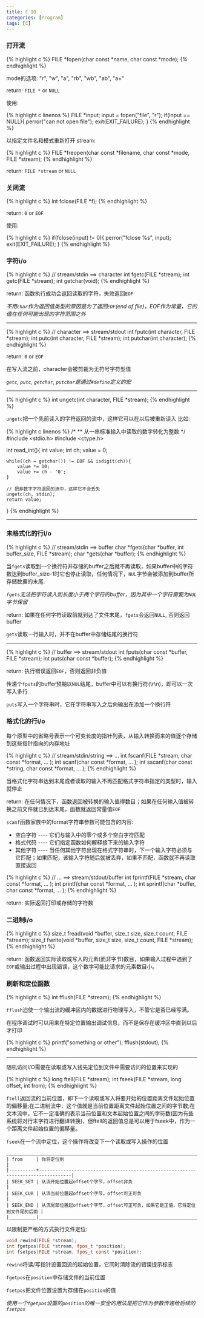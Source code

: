 ```yaml
---
title: C IO 
categories: [Program]
tags: [C]
---
```


### 打开流

{% highlight c %}
FILE *fopen(char const *name, char const *mode);
{% endhighlight %}

mode的选项:  "r", "w", "a", "rb", "wb", "ab", "a+"

return: `FILE *` or `NULL`

使用:

{% highlight c linenos %}
FILE *input;
input = fopen("file", "r");
if(input == NULL){
    perror("can not open file");
    exit(EXIT_FAILURE);
}
{% endhighlight %}

以指定文件名和模式重新打开 stream:

{% highlight c %}
FILE *freopen(char const *filename, char const *mode, FILE *stream);
{% endhighlight %}

return: `FILE *stream` or `NULL`

### 关闭流

{% highlight c %}
int fclose(FILE *f);
{% endhighlight %}

return: `0` or `EOF`

使用:

{% highlight c %}
if(fclose(input) != 0){
    perror("fclose %s", input);
    exit(EXIT_FAILURE);
}
{% endhighlight %}

### 字符i/o

{% highlight c %}
// stream/stdin ==> character
int fgetc(FILE *stream);
int getc(FILE *stream);
int getchar(void);
{% endhighlight %}

return: 函数执行成功会返回读取的字符，失败返回`EOF`

*不用`char`作为返回值类型的原因是为了返回`EOF`(end of file)，EOF作为常量，它的值在任何可能出现的字符范围之外*

---

{% highlight c %}
// character ==> stream/stdout
int fputc(int character, FILE *stream);
int putc(int character, FILE *stream);
int putchar(int character);
{% endhighlight %}

return: `0` or `EOF` 

在写入流之前，character会被剪裁为无符号字符型值

*`getc`, `putc`, `getchar`, `putchar`是通过`#define`定义的宏*

---

{% highlight c %}
int ungetc(int character, FILE *stream);
{% endhighlight %}

`ungetc`把一个先前读入的字符返回的流中，这样它可以在以后被重新读入  比如:

{% highlight c linenos %}
/*
** 从一串标准输入中读取的数字转化为整数
*/
#include <stdio.h>
#include <ctype.h>

int read_int(){
    int value;
    int ch;
    value = 0;

    while((ch = getchar()) != EOF && isdigit(ch)){
        value *= 10;
        value += ch - '0';
    }

    // 把非数字字符退回的流中，这样它不会丢失
    ungetc(ch, stdin);
    return value;
}
{% endhighlight %}

---

### 未格式化的行i/o

{% highlight c %}
// stream/stdin ==> buffer
char *fgets(char *buffer, int buffer_size, FILE *stream);
char *gets(char *buffer);
{% endhighlight %}

当`fgets`读取到一个换行符并存储的buffer之后就不再读取，如果buffer中的字符数达到buffer_size-1时它也停止读取，任何情况下，`NUL`字节会被添加到buffer所存储数据的末尾.

*`fgets`无法把字符读入到长度小于两个字符的buffer，因为其中一个字符需要为`NUL`字节保留* 

return: 如果在任何字符读取前就到达了文件末尾，`fgets`会返回`NULL`, 否则返回buffer

`gets`读取一行输入时，并不在buffer中存储结尾的换行符

---

{% highlight c %}
// buffer ==> stream/stdout
int fputs(char const *buffer, FILE *stream);
int puts(char const *buffer);
{% endhighlight %}

return: 执行错误返回`EOF`，否则返回非负值 

传递个`fputs`的buffer预期以`NUL`结尾，buffer中可以有换行符(\r\n)，即可以一次写入多行

`puts`写入一个字符串时，它在字符串写入之后向输出在添加一个换行符

### 格式化的行i/o

每个原型中的省略号表示一个可变长度的指针列表，从输入转换而来的值逐个存储到这些指针指向的内存地址

{% highlight c %}
// stream/stdin/string ==> ...
int fscanf(FILE *stream, char const *format, ... );
int scanf(char const *format, ... );
int sscanf(char const *string, char const *format, ... );
{% endhighlight %}

当格式化字符串达到末尾或者读取的输入不再匹配格式字符串指定的类型时，输入就停止

return: 在任何情况下，函数返回被转换的输入值得数目；如果在任何输入值被转换之前文件就已到达末尾，函数就返回常量值`EOF`

`scanf`函数家族中的format字符串参数可能包含的内容:

- 空白字符 ---- 它们与输入中的零个或多个空白字符匹配
- 格式代码 ---- 它们指定函数如何解释接下来的输入字符
- 其他字符 ---- 当任何其他字符出现在格式字符串时，下一个输入字符必须与它匹配；如果匹配，该输入字符随后就被丢弃，如果不匹配，函数就不再读取直接返回

{% highlight c %}
// ... ==> stream/stdout/buffer
int fprintf(FILE *stream, char const *format, ... );
int printf(char const *format, ... );
int sprintf(char *buffer, char const *format, ... );
{% endhighlight %}

return: 实际返回打印或存储的字符数

### 二进制i/o

{% highlight c %}
size_t fread(void *buffer, size_t size, size_t count, FILE *stream);
size_t fwrite(void *buffer, size_t size, size_t count, FILE *stream);
{% endhighlight %}

return: 函数返回实际读取或写入的元素(而非字节)数目，如果输入过程中遇到了`EOF`或输出过程中出现错误，这个数字可能比请求的元素数目小。

### 刷新和定位函数

{% highlight c %}
int fflush(FILE *stream);
{% endhighlight %}

`fflush`迫使一个输出流的缓冲区内的数据进行物理写入，不管它是否已经写满。

在程序调试时可以用来在特定位置输出调试信息，而不是保存在缓冲区中直到以后才打印

{% highlight c %}
printf("something or other");
fflush(stdout);
{% endhighlight %}

---

随机访问I/O需要在读取或写入钱先定位到文件中需要访问的位置来实现的

{% highlight c %}
long ftell(FILE *stream);
int fseek(FILE *stream, long offset, int from);
{% endhighlight %}

`ftell`返回流的当前位置，即下一个读取或写入将要开始的位置距离文件起始位置的偏移量;在二进制流中，这个值就是当前位置距离文件起始位置之间的字节数;在文本流中，它不一定准确的表示当前位置和文本起始位置之间的字符数(因为有些系统将对行末字符进行翻译转换)，但ftell的返回值总是可以用于fseek中，作为一个距离文件起始位置的偏移量。

`fseek`在一个流中定位，这个操作将改变下一个读取或写入操作的位置

    _______________________________________________________________________________________________
    | from     | 你将定位到                                                                       |
    |----------+----------------------------------------------------------------------------------|
    | SEEK_SET | 从流开始位置起offset个字节，offset非负                                           |
    | SEEK_CUR | 从流当前位置起offset个字节，offset可正可负                                       |
    | SEEK_END | 从流尾部位置起offset个字节，offset可正可负，如果它是正值，它将定位到文件尾的后面 |
    |__________|__________________________________________________________________________________|

以限制更严格的方式执行文件定位:

``` c
void rewind(FILE *stream);
int fgetpos(FILE *stream, fpos_t *position);
int fsetpos(FILE *stream, fpos_t const *position);
```
`rewind`将读/写指针设置回流的起始位置，它同时清除流的错误提示标志

`fgetpos`在`position`中存储文件的当前位置

`fsetpos`把文件位置设置为存储在`position`的值

*使用一个`fgetpos`设置的`position`的唯一安全的用法是把它作为参数传递给后续的`fsetpos`*
